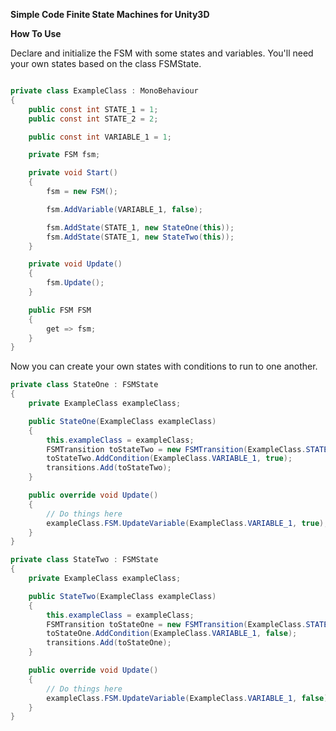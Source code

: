 **Simple Code Finite State Machines for Unity3D**

**How To Use**

Declare and initialize the FSM with some states and variables. You'll need your own states based on the class FSMState.
```C#

private class ExampleClass : MonoBehaviour
{
	public const int STATE_1 = 1;
	public const int STATE_2 = 2;

	public const int VARIABLE_1 = 1;

	private FSM fsm;

	private void Start()
	{
		fsm = new FSM();

		fsm.AddVariable(VARIABLE_1, false);

		fsm.AddState(STATE_1, new StateOne(this));
		fsm.AddState(STATE_1, new StateTwo(this));
	}

	private void Update()
	{
		fsm.Update();
	}

	public FSM FSM
	{
		get => fsm;
	}
}
```

Now you can create your own states with conditions to run to one another.
```C#
private class StateOne : FSMState
{
	private ExampleClass exampleClass;

	public StateOne(ExampleClass exampleClass)
	{
		this.exampleClass = exampleClass;
		FSMTransition toStateTwo = new FSMTransition(ExampleClass.STATE_2);
		toStateTwo.AddCondition(ExampleClass.VARIABLE_1, true);
		transitions.Add(toStateTwo);
	}

	public override void Update()
	{
		// Do things here
		exampleClass.FSM.UpdateVariable(ExampleClass.VARIABLE_1, true);
	}
}

private class StateTwo : FSMState
{
	private ExampleClass exampleClass;

	public StateTwo(ExampleClass exampleClass)
	{
		this.exampleClass = exampleClass;
		FSMTransition toStateOne = new FSMTransition(ExampleClass.STATE_1);
		toStateOne.AddCondition(ExampleClass.VARIABLE_1, false);
		transitions.Add(toStateOne);
	}

	public override void Update()
	{
		// Do things here
		exampleClass.FSM.UpdateVariable(ExampleClass.VARIABLE_1, false);
	}
}
```
